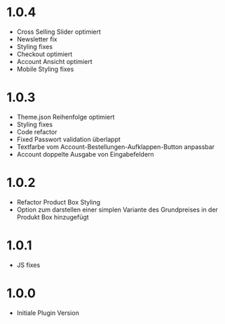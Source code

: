 # 1.0.4
- Cross Selling Slider optimiert
- Newsletter fix
- Styling fixes
- Checkout optimiert
- Account Ansicht optimiert
- Mobile Styling fixes

# 1.0.3
- Theme.json Reihenfolge optimiert
- Styling fixes
- Code refactor
- Fixed Passwort validation überlappt
- Textfarbe vom Account-Bestellungen-Aufklappen-Button anpassbar
- Account doppelte Ausgabe von Eingabefeldern

# 1.0.2
- Refactor Product Box Styling
- Option zum darstellen einer simplen Variante des Grundpreises in der Produkt Box hinzugefügt

# 1.0.1
- JS fixes

# 1.0.0
- Initiale Plugin Version
